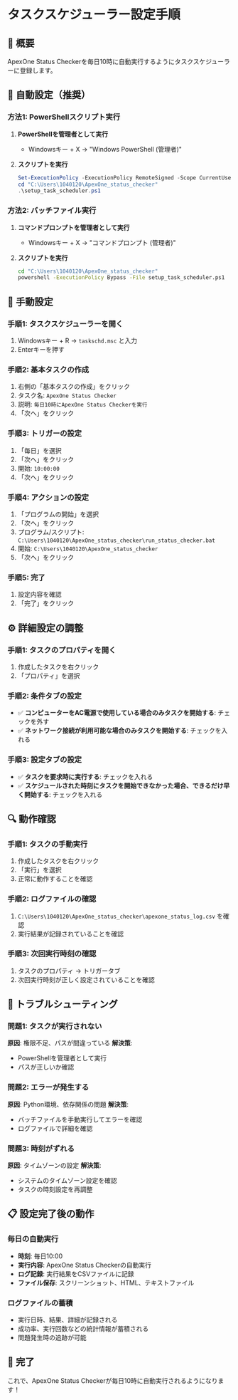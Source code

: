 # タスクスケジューラー設定手順

## 🎯 概要
ApexOne Status Checkerを毎日10時に自動実行するようにタスクスケジューラーに登録します。

## 🚀 自動設定（推奨）

### 方法1: PowerShellスクリプト実行
1. **PowerShellを管理者として実行**
   - Windowsキー + X → "Windows PowerShell (管理者)"

2. **スクリプトを実行**
   ```powershell
   Set-ExecutionPolicy -ExecutionPolicy RemoteSigned -Scope CurrentUser
   cd "C:\Users\1040120\ApexOne_status_checker"
   .\setup_task_scheduler.ps1
   ```

### 方法2: バッチファイル実行
1. **コマンドプロンプトを管理者として実行**
   - Windowsキー + X → "コマンドプロンプト (管理者)"

2. **スクリプトを実行**
   ```cmd
   cd "C:\Users\1040120\ApexOne_status_checker"
   powershell -ExecutionPolicy Bypass -File setup_task_scheduler.ps1
   ```

## 🔧 手動設定

### 手順1: タスクスケジューラーを開く
1. Windowsキー + R → `taskschd.msc` と入力
2. Enterキーを押す

### 手順2: 基本タスクの作成
1. 右側の「基本タスクの作成」をクリック
2. タスク名: `ApexOne Status Checker`
3. 説明: `毎日10時にApexOne Status Checkerを実行`
4. 「次へ」をクリック

### 手順3: トリガーの設定
1. 「毎日」を選択
2. 「次へ」をクリック
3. 開始: `10:00:00`
4. 「次へ」をクリック

### 手順4: アクションの設定
1. 「プログラムの開始」を選択
2. 「次へ」をクリック
3. プログラム/スクリプト: `C:\Users\1040120\ApexOne_status_checker\run_status_checker.bat`
4. 開始: `C:\Users\1040120\ApexOne_status_checker`
5. 「次へ」をクリック

### 手順5: 完了
1. 設定内容を確認
2. 「完了」をクリック

## ⚙️ 詳細設定の調整

### 手順1: タスクのプロパティを開く
1. 作成したタスクを右クリック
2. 「プロパティ」を選択

### 手順2: 条件タブの設定
- ✅ **コンピューターをAC電源で使用している場合のみタスクを開始する**: チェックを外す
- ✅ **ネットワーク接続が利用可能な場合のみタスクを開始する**: チェックを入れる

### 手順3: 設定タブの設定
- ✅ **タスクを要求時に実行する**: チェックを入れる
- ✅ **スケジュールされた時刻にタスクを開始できなかった場合、できるだけ早く開始する**: チェックを入れる

## 🔍 動作確認

### 手順1: タスクの手動実行
1. 作成したタスクを右クリック
2. 「実行」を選択
3. 正常に動作することを確認

### 手順2: ログファイルの確認
1. `C:\Users\1040120\ApexOne_status_checker\apexone_status_log.csv` を確認
2. 実行結果が記録されていることを確認

### 手順3: 次回実行時刻の確認
1. タスクのプロパティ → トリガータブ
2. 次回実行時刻が正しく設定されていることを確認

## 🚨 トラブルシューティング

### 問題1: タスクが実行されない
**原因**: 権限不足、パスが間違っている
**解決策**: 
- PowerShellを管理者として実行
- パスが正しいか確認

### 問題2: エラーが発生する
**原因**: Python環境、依存関係の問題
**解決策**:
- バッチファイルを手動実行してエラーを確認
- ログファイルで詳細を確認

### 問題3: 時刻がずれる
**原因**: タイムゾーンの設定
**解決策**:
- システムのタイムゾーン設定を確認
- タスクの時刻設定を再調整

## 📋 設定完了後の動作

### 毎日の自動実行
- **時刻**: 毎日10:00
- **実行内容**: ApexOne Status Checkerの自動実行
- **ログ記録**: 実行結果をCSVファイルに記録
- **ファイル保存**: スクリーンショット、HTML、テキストファイル

### ログファイルの蓄積
- 実行日時、結果、詳細が記録される
- 成功率、実行回数などの統計情報が蓄積される
- 問題発生時の追跡が可能

## 🎉 完了

これで、ApexOne Status Checkerが毎日10時に自動実行されるようになります！
